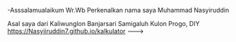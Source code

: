 -Asssalamualaikum Wr.Wb
Perkenalkan nama saya Muhammad Nasyiruddin

Asal saya dari Kaliwunglon Banjarsari Samigaluh Kulon Progo, DIY
https://Nasyiiruddin7.github.io/kalkulator
--->
